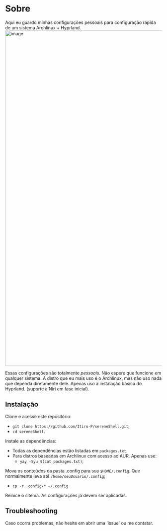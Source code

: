 # Sobre

Aqui eu guardo minhas configurações pessoais para configuração rápida de um sistema Archlinux + Hyprland.
<img width="1920" height="1080" alt="image" src="https://github.com/user-attachments/assets/1eba113f-37ed-4c71-a401-90c33e70b968" />

Essas configurações são totalmente _pessoais_. Não espere que funcione em qualquer sistema.
A distro que eu mais uso é o Archlinux, mas não uso nada que dependa diretamente dele. Apenas uso a instalação básica do Hyprland. (suporte a Niri em fase inicial).

## Instalação

Clone e acesse este repositório:

- `git clone https://github.com/Itiro-P/sereneShell.git`;
- `cd sereneShell`.

Instale as dependências:

- Todas as dependências estão listadas em `packages.txt`.
- Para distros baseadas em Archlinux com acesso ao AUR. Apenas use:
    - `yay -Syu $(cat packages.txt)`;

Mova os conteúdos da pasta .config para sua `$HOME/.config`. Que normalmente leva até `/home/seuUsuario/.config`;

- `cp -r .config/* ~/.config`

Reinice o sitema. As configurações já devem ser aplicadas.

## Troubleshooting

Caso ocorra problemas, não hesite em abrir uma 'issue' ou me contatar.
